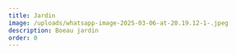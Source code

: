```yaml
---
title: Jardin
image: /uploads/whatsapp-image-2025-03-06-at-20.19.12-1-.jpeg
description: Boeau jardin
order: 0
---
```

